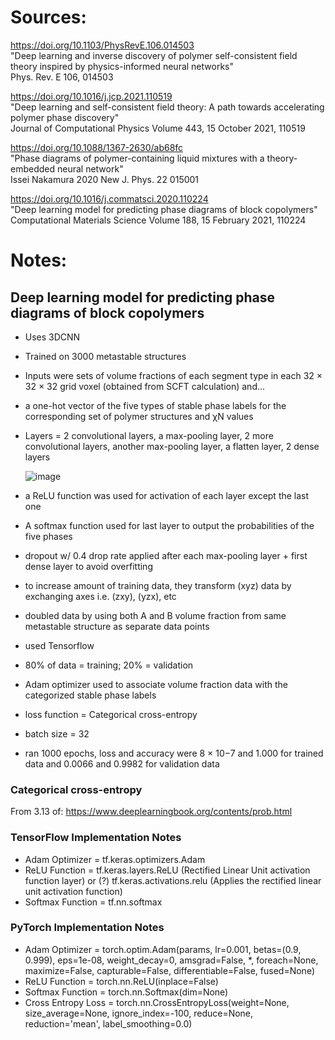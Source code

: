 # Sources:

https://doi.org/10.1103/PhysRevE.106.014503 \
"Deep learning and inverse discovery of polymer self-consistent field theory inspired by physics-informed neural networks" \
Phys. Rev. E 106, 014503

https://doi.org/10.1016/j.jcp.2021.110519 \
"Deep learning and self-consistent field theory: A path towards accelerating polymer phase discovery" \
Journal of Computational Physics Volume 443, 15 October 2021, 110519

https://doi.org/10.1088/1367-2630/ab68fc \
"Phase diagrams of polymer-containing liquid mixtures with a theory-embedded neural network" \
Issei Nakamura 2020 New J. Phys. 22 015001

https://doi.org/10.1016/j.commatsci.2020.110224 \
"Deep learning model for predicting phase diagrams of block copolymers" \
Computational Materials Science Volume 188, 15 February 2021, 110224

# Notes:

## Deep learning model for predicting phase diagrams of block copolymers
 - Uses 3DCNN
 - Trained on 3000 metastable structures
 - Inputs were sets of volume fractions of each segment type in each 32 × 32 × 32 grid voxel (obtained from SCFT calculation) and...
 - a one-hot vector of the five types of stable phase labels for the corresponding set of polymer structures and χN values
 - Layers = 2 convolutional layers, a max-pooling layer, 2 more convolutional layers, another max-pooling layer, a flatten layer, 2 dense layers

   ![image](https://github.com/user-attachments/assets/c0a21083-7531-404f-a6a5-a970dedc99c3)

  - a ReLU function was used for activation of each layer except the last one
  - A softmax function used for last layer to output the probabilities of the five phases
  - dropout w/ 0.4 drop rate applied after each max-pooling layer + first dense layer to avoid overfitting
  - to increase amount of training data, they transform (xyz) data by exchanging axes i.e. (zxy), (yzx), etc
  - doubled data by using both A and B volume fraction from same metastable structure as separate data points
  - used Tensorflow
  - 80% of data = training; 20% = validation
  - Adam optimizer used to associate volume fraction data with the categorized stable phase labels
  - loss function = Categorical cross-entropy
  - batch size = 32
  - ran 1000 epochs, loss and accuracy were 8 × 10−7 and 1.000 for trained data and 0.0066 and 0.9982 for validation data
  ### Categorical cross-entropy
   From 3.13 of: https://www.deeplearningbook.org/contents/prob.html

  ### TensorFlow Implementation Notes
   - Adam Optimizer = tf.keras.optimizers.Adam 
   - ReLU Function = tf.keras.layers.ReLU (Rectified Linear Unit activation function layer) or (?) tf.keras.activations.relu (Applies the rectified linear unit activation function)
   - Softmax Function = tf.nn.softmax

  ### PyTorch Implementation Notes
   - Adam Optimizer = torch.optim.Adam(params, lr=0.001, betas=(0.9, 0.999), eps=1e-08, weight_decay=0, amsgrad=False, *, foreach=None, maximize=False, capturable=False, differentiable=False, fused=None)
   - ReLU Function = torch.nn.ReLU(inplace=False)
   - Softmax Function = torch.nn.Softmax(dim=None)
   - Cross Entropy Loss = torch.nn.CrossEntropyLoss(weight=None, size_average=None, ignore_index=-100, reduce=None, reduction='mean', label_smoothing=0.0)
   
   
  

